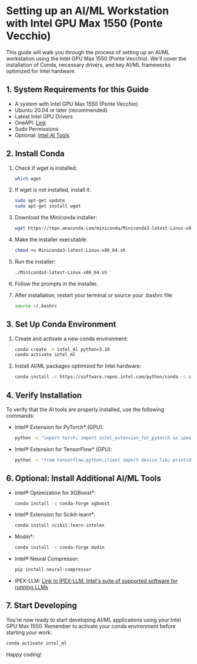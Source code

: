 # Setting up an AI/ML Workstation with Intel GPU Max 1550 (Ponte Vecchio)

This guide will walk you through the process of setting up an AI/ML workstation using the Intel GPU Max 1550 (Ponte Vecchio). We'll cover the installation of Conda, necessary drivers, and key AI/ML frameworks optimized for Intel hardware.

## 1. System Requirements for this Guide 

- A system with Intel GPU Max 1550 (Ponte Vecchio)
- Ubuntu 20.04 or later (recommended)
- Latest Intel GPU Drivers
- OneAPI: [Link](https://www.intel.com/content/www/us/en/developer/tools/oneapi/base-toolkit-download.html?operatingsystem=linux&linux-install-type=apt)
- Sudo Permissions 
- Optional: [Intel AI Tools](https://www.intel.com/content/www/us/en/developer/tools/oneapi/ai-tools-selector.html)

## 2. Install Conda

1. Check if wget is installed:
   ```bash
   which wget
   ```

2. If wget is not installed, install it:
   ```bash
   sudo apt-get update
   sudo apt-get install wget
   ```

3. Download the Miniconda installer:
   ```bash
   wget https://repo.anaconda.com/miniconda/Miniconda3-latest-Linux-x86_64.sh
   ```

4. Make the installer executable:
   ```bash
   chmod +x Miniconda3-latest-Linux-x86_64.sh
   ```

5. Run the installer:
   ```bash
   ./Miniconda3-latest-Linux-x86_64.sh
   ```

6. Follow the prompts in the installer.

7. After installation, restart your terminal or source your .bashrc file:
   ```bash
   source ~/.bashrc
   ```

## 3. Set Up Conda Environment

1. Create and activate a new conda environment:
   ```bash
   conda create -n intel_ml python=3.10
   conda activate intel_ml
   ```

2. Install AI/ML packages optimized for Intel hardware:
   ```bash
   conda install -c https://software.repos.intel.com/python/conda -c conda-forge --override-channels intel-extension-for-tensorflow=2.15=*cpu* intel-extension-for-pytorch=2.3.100 oneccl_bind_pt=2.3.0 torchvision=0.18.1 torchaudio=2.3.1 deepspeed=0.14.2
   ```

## 4. Verify Installation

To verify that the AI tools are properly installed, use the following commands:

- Intel® Extension for PyTorch* (GPU):
  ```bash
  python -c "import torch; import intel_extension_for_pytorch as ipex; print(torch.__version__); print(ipex.__version__); [print(f'[{i}]: {torch.xpu.get_device_properties(i)}') for i in range(torch.xpu.device_count())];"
  ```

- Intel® Extension for TensorFlow* (GPU):
  ```bash
  python -c "from tensorflow.python.client import device_lib; print(device_lib.list_local_devices())"
  ```

## 6. Optional: Install Additional AI/ML Tools

- Intel® Optimization for XGBoost*:
  ```bash
  conda install -c conda-forge xgboost
  ```

- Intel® Extension for Scikit-learn*:
  ```bash
  conda install scikit-learn-intelex
  ```

- Modin*:
  ```bash
  conda install -c conda-forge modin
  ```

- Intel® Neural Compressor:
  ```bash
  pip install neural-compressor
  ```

- IPEX-LLM: [Link to IPEX-LLM, Intel's suite of supported software for running LLMs](https://github.com/intel-analytics/ipex-llm)

## 7. Start Developing

You're now ready to start developing AI/ML applications using your Intel GPU Max 1550. Remember to activate your conda environment before starting your work:

```bash
conda activate intel_ml
```

Happy coding!
